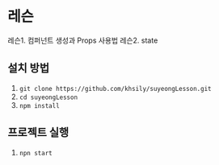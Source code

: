 # 레슨

레슨1. 컴퍼넌트 생성과 Props 사용법
레슨2. state


## 설치 방법

1. `git clone https://github.com/khsily/suyeongLesson.git`
2. `cd suyeongLesson`
3. `npm install`

## 프로젝트 실행

1. `npn start`